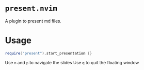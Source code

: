 # `present.nvim`

A plugin to present md files.

# Usage

```lua
require("present").start_presentation {}
```

Use `n` and `p` to navigate the slides
Use `q` to quit the floating window
